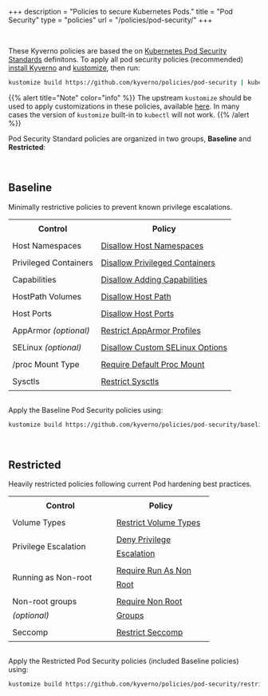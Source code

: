 +++
description = "Policies to secure Kubernetes Pods."
title = "Pod Security"
type = "policies"
url = "/policies/pod-security/"
+++

<br/>

These Kyverno policies are based the on [Kubernetes Pod Security Standards](https://kubernetes.io/docs/concepts/security/pod-security-standards/) definitons. To apply all pod security policies (recommended) [install Kyverno](/docs/installation/) and [kustomize](https://kubectl.docs.kubernetes.io/installation/kustomize/binaries/), then run:

```sh
kustomize build https://github.com/kyverno/policies/pod-security | kubectl apply -f -
```

{{% alert title="Note" color="info" %}}
The upstream `kustomize` should be used to apply customizations in these policies, available [here](https://kubectl.docs.kubernetes.io/installation/kustomize/binaries/). In many cases the version of `kustomize` built-in to `kubectl` will not work.
{{% /alert %}}

Pod Security Standard policies are organized in two groups, **Baseline** and **Restricted**:

<br/>

## Baseline

Minimally restrictive policies to prevent known privilege escalations.

<table style="width:100%; margin-bottom: 30px; line-height: 28px;">
    <tr>
        <th>Control</th>
        <th>Policy</th>
    </tr>
    <tr>
        <td>Host Namespaces</td>
        <td>
            <a href="/policies/pod-security/baseline/disallow-host-namespaces/disallow-host-namespaces/" target="_blank">Disallow Host Namespaces</a>
        </td>
    </tr>
    <tr>
        <td>Privileged Containers</td>
        <td>
            <a href="/policies/pod-security/baseline/disallow-privileged-containers/disallow-privileged-containers/" target="_blank">Disallow Privileged Containers</a>
        </td>
    </tr>
    <tr>
        <td>Capabilities</td>
        <td>
            <a href="/policies/pod-security/baseline/disallow-adding-capabilities/disallow-adding-capabilities/" target="_blank">Disallow Adding Capabilities</a>
        </td>
    </tr>
    <tr>
        <td>HostPath Volumes</td>
        <td>
            <a href="/policies/pod-security/baseline/disallow-host-path/disallow-host-path/" target="_blank">Disallow Host Path</a>
        </td>           
    </tr>
    <tr>
        <td>Host Ports</td>
        <td>
            <a href="/policies/pod-security/baseline/disallow-host-ports/disallow-host-ports/" target="_blank">Disallow Host Ports</a>
        </td>
    </tr>
    <tr>
        <td>AppArmor <em>(optional)</em></td>
        <td>
            <a href="/policies/pod-security/baseline/restrict-apparmor-profiles/restrict-apparmor-profiles/" target="_blank">Restrict AppArmor Profiles</a>
        </td>
    </tr>
    <tr>
        <td>SELinux <em>(optional)</em></td>
        <td>
            <a href="/policies/pod-security/baseline/disallow-selinux/disallow-selinux/" target="_blank">Disallow Custom SELinux Options</a>
        </td>    
    </tr>
    <tr>
        <td>/proc Mount Type</td>
        <td>
            <a href="/policies/pod-security/baseline/disallow-proc-mount/disallow-proc-mount/" target="_blank">Require Default Proc Mount</a>
        </td>
    </tr>
    <tr>
        <td>Sysctls</td>
        <td>
            <a href="/policies/pod-security/baseline/restrict-sysctls/restrict-sysctls/" target="_blank">Restrict Sysctls</a>
        </td>           
    </tr>
</table>

Apply the Baseline Pod Security policies using:

```sh
kustomize build https://github.com/kyverno/policies/pod-security/baseline | kubectl apply -f -
```


<br/>

## Restricted

Heavily restricted policies following current Pod hardening best practices.

<table style="width:80%; margin-bottom: 30px; line-height: 28px;">
    <tr>
        <th>Control</th>
        <th>Policy</th>
    </tr>
    <tr>
        <td>Volume Types</td>
        <td>
            <a href="/policies/pod-security/restricted/restrict-volume-types/restrict-volume-types/" target="_blank">Restrict Volume Types</a>
        </td>
    </tr>
    <tr>
        <td>Privilege Escalation</td>
        <td>
            <a href="/policies/pod-security/restricted/deny-privilege-escalation/deny-privilege-escalation/" target="_blank">Deny Privilege Escalation</a>
        </td>
    </tr>
    <tr>
        <td>Running as Non-root</td>
        <td>
            <a href="/policies/pod-security/restricted/require-run-as-nonroot/require-run-as-nonroot/" target="_blank">Require Run As Non Root</a>        
        </td>
    </tr>
    <tr>
        <td>Non-root groups <em>(optional)</em></td>
        <td>
            <a href="/policies/pod-security/restricted/require-non-root-groups/require-non-root-groups/" target="_blank">Require Non Root Groups</a>
        </td>
    </tr>
    <tr>
        <td>Seccomp</td>
        <td>
            <a href="/policies/pod-security/restricted/restrict-seccomp/restrict-seccomp/" target="_blank">Restrict Seccomp</a>
        </td>        
    </tr>
</table>

Apply the Restricted Pod Security policies (included Baseline policies) using:

```sh
kustomize build https://github.com/kyverno/policies/pod-security/restricted | kubectl apply -f -
```
